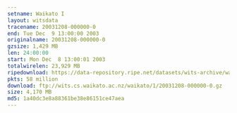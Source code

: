 ```yaml
---
setname: Waikato I
layout: witsdata
tracename: 20031208-000000-0
end: Tue Dec  9 13:00:00 2003
originalname: 20031208-000000-0
gzsize: 1,429 MB
len: 24:00:00
start: Mon Dec  8 13:00:01 2003
totalwirelen: 23,929 MB
ripedownload: https://data-repository.ripe.net/datasets/wits-archive/waikato/1/20031208-000000-0.gz
pkts: 58 million
download: ftp://wits.cs.waikato.ac.nz/waikato/1/20031208-000000-0.gz
size: 4,170 MB
md5: 1a40dc3e8a88361be38e86151ce47aea
---
```

